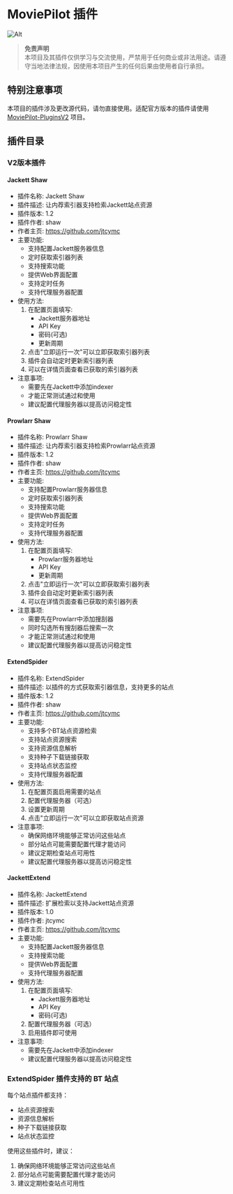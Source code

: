 # MoviePilot 插件
![Alt](https://repobeats.axiom.co/api/embed/9edb5f934bb2d49e463ce4b0962615656e8ea10b.svg "Repobeats analytics image")
> **免责声明**  
> 本项目及其插件仅供学习与交流使用，严禁用于任何商业或非法用途。请遵守当地法律法规，因使用本项目产生的任何后果由使用者自行承担。

## 特别注意事项
本项目的插件涉及更改源代码，请勿直接使用。适配官方版本的插件请使用 [MoviePilot-PluginsV2](https://github.com/jtcymc/MoviePilot-PluginsV2) 项目。

## 插件目录

### V2版本插件

#### Jackett Shaw
- 插件名称: Jackett Shaw
- 插件描述: 让内荐索引器支持检索Jackett站点资源
- 插件版本: 1.2
- 插件作者: shaw
- 作者主页: https://github.com/jtcymc
- 主要功能:
  - 支持配置Jackett服务器信息
  - 定时获取索引器列表
  - 支持搜索功能
  - 提供Web界面配置
  - 支持定时任务
  - 支持代理服务器配置
- 使用方法:
  1. 在配置页面填写:
     - Jackett服务器地址
     - API Key
     - 密码(可选)
     - 更新周期
  2. 点击"立即运行一次"可以立即获取索引器列表
  3. 插件会自动定时更新索引器列表
  4. 可以在详情页面查看已获取的索引器列表
- 注意事项:
  - 需要先在Jackett中添加indexer
  - 才能正常测试通过和使用
  - 建议配置代理服务器以提高访问稳定性

#### Prowlarr Shaw
- 插件名称: Prowlarr Shaw
- 插件描述: 让内荐索引器支持检索Prowlarr站点资源
- 插件版本: 1.2
- 插件作者: shaw
- 作者主页: https://github.com/jtcymc
- 主要功能:
  - 支持配置Prowlarr服务器信息
  - 定时获取索引器列表
  - 支持搜索功能
  - 提供Web界面配置
  - 支持定时任务
  - 支持代理服务器配置
- 使用方法:
  1. 在配置页面填写:
     - Prowlarr服务器地址
     - API Key
     - 更新周期
  2. 点击"立即运行一次"可以立即获取索引器列表
  3. 插件会自动定时更新索引器列表
  4. 可以在详情页面查看已获取的索引器列表
- 注意事项:
  - 需要先在Prowlarr中添加搜刮器
  - 同时勾选所有搜刮器后搜索一次
  - 才能正常测试通过和使用
  - 建议配置代理服务器以提高访问稳定性

#### ExtendSpider
- 插件名称: ExtendSpider
- 插件描述: 以插件的方式获取索引器信息，支持更多的站点
- 插件版本: 1.2
- 插件作者: shaw
- 作者主页: https://github.com/jtcymc
- 主要功能:
  - 支持多个BT站点资源检索
  - 支持站点资源搜索
  - 支持资源信息解析
  - 支持种子下载链接获取
  - 支持站点状态监控
  - 支持代理服务器配置
- 使用方法:
  1. 在配置页面启用需要的站点
  2. 配置代理服务器（可选）
  3. 设置更新周期
  4. 点击"立即运行一次"可以立即获取站点资源
- 注意事项:
  - 确保网络环境能够正常访问这些站点
  - 部分站点可能需要配置代理才能访问
  - 建议定期检查站点可用性
  - 建议配置代理服务器以提高访问稳定性

#### JackettExtend
- 插件名称: JackettExtend
- 插件描述: 扩展检索以支持Jackett站点资源
- 插件版本: 1.0
- 插件作者: jtcymc
- 作者主页: https://github.com/jtcymc
- 主要功能:
  - 支持配置Jackett服务器信息
  - 支持搜索功能
  - 提供Web界面配置
  - 支持代理服务器配置
- 使用方法:
  1. 在配置页面填写:
     - Jackett服务器地址
     - API Key
     - 密码(可选)
  2. 配置代理服务器（可选）
  3. 启用插件即可使用
- 注意事项:
  - 需要先在Jackett中添加indexer
  - 建议配置代理服务器以提高访问稳定性

### ExtendSpider 插件支持的 BT 站点

每个站点插件都支持：
- 站点资源搜索
- 资源信息解析
- 种子下载链接获取
- 站点状态监控

使用这些插件时，建议：
1. 确保网络环境能够正常访问这些站点
2. 部分站点可能需要配置代理才能访问
3. 建议定期检查站点可用性
